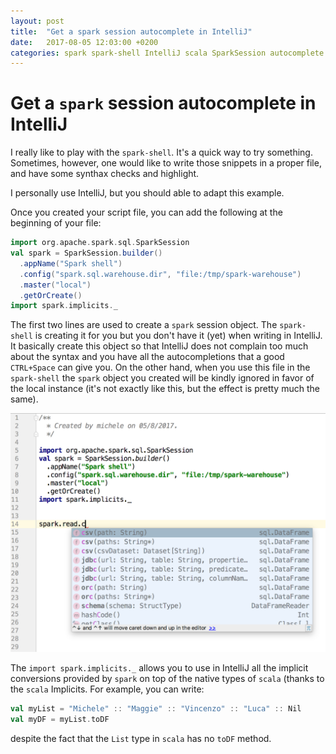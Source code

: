 ```yaml
---
layout: post
title:  "Get a spark session autocomplete in IntelliJ"
date:   2017-08-05 12:03:00 +0200
categories: spark spark-shell IntelliJ scala SparkSession autocomplete
---
```


# Get a `spark` session autocomplete in IntelliJ

I really like to play with the `spark-shell`. It's a quick way to try something. Sometimes, however, one would like to write those snippets in a proper file, and have some synthax checks and highlight.

I personally use IntelliJ, but you should able to adapt this example.

Once you created your script file, you can add the following at the beginning of your file:

```scala
import org.apache.spark.sql.SparkSession
val spark = SparkSession.builder()
  .appName("Spark shell")
  .config("spark.sql.warehouse.dir", "file:/tmp/spark-warehouse")
  .master("local")
  .getOrCreate()
import spark.implicits._
```

The first two lines are used to create a `spark` session object. The `spark-shell` is creating it for you but you don't have it (yet) when writing in IntelliJ. It basically create this object so that IntelliJ does not complain too much about the syntax and you have all the autocompletions that a good `CTRL+Space` can give you. On the other hand, when you use this file in the `spark-shell` the `spark` object you created will be kindly ignored in favor of the local instance (it's not exactly like this, but the effect is pretty much the same).

![spark autocomplete in IntelliJ](/images/2017-08-05-spark-autocomplete-intellij.png)

The `import spark.implicits._` allows you to use in IntelliJ all the implicit conversions provided by `spark` on top of the native types of `scala` (thanks to the `scala` Implicits. For example, you can write:

```scala
val myList = "Michele" :: "Maggie" :: "Vincenzo" :: "Luca" :: Nil
val myDF = myList.toDF
```
despite the fact that the `List` type in `scala` has no `toDF` method.